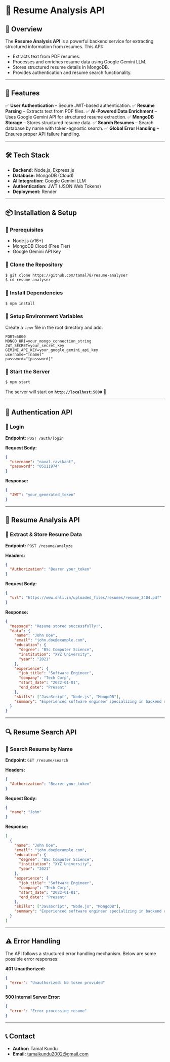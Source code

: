 # 📄 Resume Analysis API

## 🚀 Overview

The **Resume Analysis API** is a powerful backend service for extracting structured information from resumes. This API:

- Extracts text from PDF resumes.
- Processes and enriches resume data using Google Gemini LLM.
- Stores structured resume details in MongoDB.
- Provides authentication and resume search functionality.

---

## 📌 Features

✅ **User Authentication** – Secure JWT-based authentication.
✅ **Resume Parsing** – Extracts text from PDF files.
✅ **AI-Powered Data Enrichment** – Uses Google Gemini API for structured resume extraction.
✅ **MongoDB Storage** – Stores structured resume data.
✅ **Search Resumes** – Search database by name with token-agnostic search.
✅ **Global Error Handling** – Ensures proper API failure handling.

---

## 🛠️ Tech Stack

- **Backend:** Node.js, Express.js
- **Database:** MongoDB (Cloud)
- **AI Integration:** Google Gemini LLM
- **Authentication:** JWT (JSON Web Tokens)
- **Deployment:** Render

---

## 📦 Installation & Setup

### 🔹 Prerequisites

- Node.js (v16+)
- MongoDB Cloud (Free Tier)
- Google Gemini API Key

### 🔹 Clone the Repository

```sh
$ git clone https://github.com/tamal78/resume-analyser
$ cd resume-analyser
```

### 🔹 Install Dependencies

```sh
$ npm install
```

### 🔹 Setup Environment Variables

Create a `.env` file in the root directory and add:

```env
PORT=5000
MONGO_URI=your_mongo_connection_string
JWT_SECRET=your_secret_key
GEMINI_API_KEY=your_google_gemini_api_key
username="[name]"
password="[password]"
```

### 🔹 Start the Server

```sh
$ npm start
```

The server will start on **`http://localhost:5000`** 🚀

---

## 🔑 Authentication API

### **🔹 Login**

**Endpoint:** `POST /auth/login`

**Request Body:**

```json
{
  "username": "naval.ravikant",
  "password": "05111974"
}
```

**Response:**

```json
{
  "JWT": "your_generated_token"
}
```

---

## 📄 Resume Analysis API

### **🔹 Extract & Store Resume Data**

**Endpoint:** `POST /resume/analyze`

**Headers:**

```json
{
  "Authorization": "Bearer your_token"
}
```

**Request Body:**

```json
{
  "url": "https://www.dhli.in/uploaded_files/resumes/resume_3404.pdf"
}
```

**Response:**

```json
{
  "message": "Resume stored successfully!",
  "data": {
    "name": "John Doe",
    "email": "john.doe@example.com",
    "education": {
      "degree": "BSc Computer Science",
      "institution": "XYZ University",
      "year": "2021"
    },
    "experience": {
      "job_title": "Software Engineer",
      "company": "Tech Corp",
      "start_date": "2022-01-01",
      "end_date": "Present"
    },
    "skills": ["JavaScript", "Node.js", "MongoDB"],
    "summary": "Experienced software engineer specializing in backend development."
  }
}
```

---

## 🔍 Resume Search API

### **🔹 Search Resume by Name**

**Endpoint:** `GET /resume/search`

**Headers:**

```json
{
  "Authorization": "Bearer your_token"
}
```

**Request Body:**

```json
{
  "name": "John"
}
```

**Response:**

```json
[
  {
    "name": "John Doe",
    "email": "john.doe@example.com",
    "education": {
      "degree": "BSc Computer Science",
      "institution": "XYZ University",
      "year": "2021"
    },
    "experience": {
      "job_title": "Software Engineer",
      "company": "Tech Corp",
      "start_date": "2022-01-01",
      "end_date": "Present"
    },
    "skills": ["JavaScript", "Node.js", "MongoDB"],
    "summary": "Experienced software engineer specializing in backend development."
  }
]
```

---

## ⚠️ Error Handling

The API follows a structured error handling mechanism. Below are some possible error responses:

**401 Unauthorized:**

```json
{
  "error": "Unauthorized: No token provided"
}
```

**500 Internal Server Error:**

```json
{
  "error": "Error processing resume"
}
```

---

## 📞 Contact

- **Author:** Tamal Kundu
- **Email:** tamalkundu2002@gmail.com
